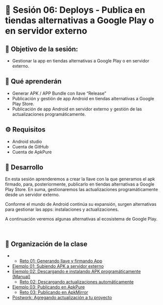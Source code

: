 
# :wave: Sesión 06: Deploys - Publica en tiendas alternativas a Google Play o en servidor externo

## 🎯  Objetivo de la sesión:

- Gestionar la app en tiendas alternativas a Google Play o en servidor externo.

## 🎯 Qué aprenderán

- Generar APK / APP Bundle con llave “Release”
- Publicación y gestión de app Android en tiendas alternativas a Google Play Store.
- Publicación de app Android en servidor externo y gestión de las actualizaciones programáticamente.

## ⚙ Requisitos

+ Android studio
+ Cuenta de GitHub
+ Cuenta de ApkPure

## 🎩 Desarrollo

En esta sesión aprenderemos a crear la llave con la que generamos el apk firmado, para, posteriormente, publicarlo en tiendas alternativas a  Google Play Store. En suma, gestionaremos las actualizaciones programáticamente desde un servidor externo.

Conforme el mundo de Android continúa su expansión, surgen alternativas para gestionar las apps: instalaciones y actualizaciones.

A continuación veremos algunas alternativas al ecosistema de Google Play.


</br>

## 📂 Organización de la clase

- 
    - [Reto 01: Generando llave y firmando App](./Reto-01/README.md)
- [Ejemplo 01: Subiendo APK a servidor externo](./Ejemplo-01/README.md)
- [Ejemplo 02: Descargando e instalando APK programáticamente (Manual)](./Ejemplo-02/README.md)
    - [Reto  02: Descargando actualizaciones automáticamente](./Reto-02/README.md)
- [Ejemplo 03: Publicando en ApkPure](./Ejemplo-03/README.md)
    - [Reto  03: Publicando en ApkMirror](./Reto-02/README.md)
- [Postwork: Agregando actualización a tu proyecto](./Postwork/README.md)